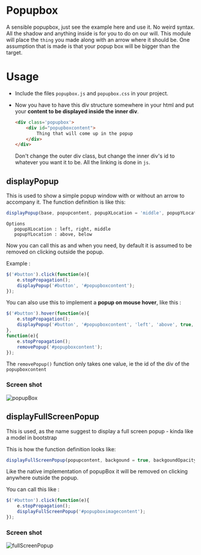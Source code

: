 # Popupbox

A sensible popupbox, just see the example here and use it. No weird syntax. All the shadow and anything inside is for you to do on our will. This module will place the `thing` you made along with an arrow where it should be.
One assumption that is made is that your popup box will be bigger than the target.


# Usage
* Include the files `popupbox.js` and `popupbox.css` in your project.

* Now you have to have this div structure somewhere in your html and put your **content to be displayed inside the inner div**.
    ```html
    <div class='popupbox'>
        <div id="popupboxcontent">
            Thing that will come up in the popup
        </div>
    </div>
    ```
    Don't change the outer div class, but change the inner div's id to whatever you want it to be. All the linking is done in `js`.

## displayPopup
This is used to show a simple popup window with or without an arrow to accompany it.
The function definition is like this:
```js
displayPopup(base, popupcontent, popupXLocation = 'middle', popupYLocation = 'below', arrow = true, arrowColor ='white', arrowSize = '7')
```
```
Options
   popupXLocation : left, right, middle
   popupYLocation : above, below
```
Now you can call this as and when you need, by default it is assumed to be removed on clicking outside the popup.

Example : 
```js
$('#button').click(function(e){
    e.stopPropagation();
    displayPopup('#button', '#popupboxcontent');
});
```

You can also use this to implement a **popup on mouse hover**, like this : 
```js
$('#button').hover(function(e){
    e.stopPropagation();
    displayPopup('#button', '#popupboxcontent', 'left', 'above', true, 'black');
},
function(e){
    e.stopPropagation();
    removePopup('#popupboxcontent');
});
```
The `removePopup()` function only takes one value, ie the id of the div of the `popupboxcontent`

### Screen shot
![popupBox](http://i.imgur.com/3CTc5pn.png)

## displayFullScreenPopup
This is used, as the name suggest to display a full screen popup - kinda like a model in bootstrap

This is how the function definition looks like:
```js
displayFullScreenPopup(popupcontent, backgound = true, backgoundOpacity = 0.9, backgoundColor = '256, 256, 256')
```
Like the native implementation of popupBox it will be removed on clicking anywhere outside the popup.

You can call this like :
```js
$('#button').click(function(e){
    e.stopPropagation();
    displayFullScreenPopup('#popupboximagecontent');
});
```
### Screen shot
![fullScreenPopup](http://i.imgur.com/V9D7Nrp.png)
